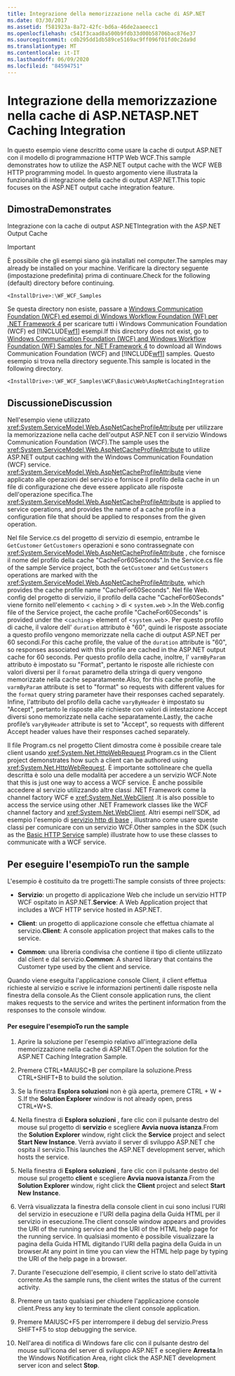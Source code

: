 ```yaml
---
title: Integrazione della memorizzazione nella cache di ASP.NET
ms.date: 03/30/2017
ms.assetid: f581923a-8a72-42fc-bd6a-46de2aaeecc1
ms.openlocfilehash: c541f3caad8a500b9fdb33d00b58706bac876e37
ms.sourcegitcommit: cdb295dd1db589ce5169ac9ff096f01fd0c2da9d
ms.translationtype: MT
ms.contentlocale: it-IT
ms.lasthandoff: 06/09/2020
ms.locfileid: "84594751"
---
```

# <a name="aspnet-caching-integration"></a><span data-ttu-id="44326-102">Integrazione della memorizzazione nella cache di ASP.NET</span><span class="sxs-lookup"><span data-stu-id="44326-102">ASP.NET Caching Integration</span></span>

<span data-ttu-id="44326-103">In questo esempio viene descritto come usare la cache di output ASP.NET con il modello di programmazione HTTP Web WCF.</span><span class="sxs-lookup"><span data-stu-id="44326-103">This sample demonstrates how to utilize the ASP.NET output cache with the WCF WEB HTTP programming model.</span></span> <span data-ttu-id="44326-104">In questo argomento viene illustrata la funzionalità di integrazione della cache di output ASP.NET.</span><span class="sxs-lookup"><span data-stu-id="44326-104">This topic focuses on the ASP.NET output cache integration feature.</span></span>

## <a name="demonstrates"></a><span data-ttu-id="44326-105">Dimostra</span><span class="sxs-lookup"><span data-stu-id="44326-105">Demonstrates</span></span>

<span data-ttu-id="44326-106">Integrazione con la cache di output ASP.NET</span><span class="sxs-lookup"><span data-stu-id="44326-106">Integration with the ASP.NET Output Cache</span></span>

> [!IMPORTANT]
> <span data-ttu-id="44326-107">È possibile che gli esempi siano già installati nel computer.</span><span class="sxs-lookup"><span data-stu-id="44326-107">The samples may already be installed on your machine.</span></span> <span data-ttu-id="44326-108">Verificare la directory seguente (impostazione predefinita) prima di continuare.</span><span class="sxs-lookup"><span data-stu-id="44326-108">Check for the following (default) directory before continuing.</span></span>
>
> `<InstallDrive>:\WF_WCF_Samples`
>
> <span data-ttu-id="44326-109">Se questa directory non esiste, passare a [Windows Communication Foundation (WCF) ed esempi di Windows Workflow Foundation (WF) per .NET Framework 4](https://www.microsoft.com/download/details.aspx?id=21459) per scaricare tutti i Windows Communication Foundation (WCF) ed [!INCLUDE[wf1](../../../../includes/wf1-md.md)] esempi.</span><span class="sxs-lookup"><span data-stu-id="44326-109">If this directory does not exist, go to [Windows Communication Foundation (WCF) and Windows Workflow Foundation (WF) Samples for .NET Framework 4](https://www.microsoft.com/download/details.aspx?id=21459) to download all Windows Communication Foundation (WCF) and [!INCLUDE[wf1](../../../../includes/wf1-md.md)] samples.</span></span> <span data-ttu-id="44326-110">Questo esempio si trova nella directory seguente.</span><span class="sxs-lookup"><span data-stu-id="44326-110">This sample is located in the following directory.</span></span>
>
> `<InstallDrive>:\WF_WCF_Samples\WCF\Basic\Web\AspNetCachingIntegration`

## <a name="discussion"></a><span data-ttu-id="44326-111">Discussione</span><span class="sxs-lookup"><span data-stu-id="44326-111">Discussion</span></span>

<span data-ttu-id="44326-112">Nell'esempio viene utilizzato <xref:System.ServiceModel.Web.AspNetCacheProfileAttribute> per utilizzare la memorizzazione nella cache dell'output ASP.NET con il servizio Windows Communication Foundation (WCF).</span><span class="sxs-lookup"><span data-stu-id="44326-112">The sample uses the <xref:System.ServiceModel.Web.AspNetCacheProfileAttribute> to utilize ASP.NET output caching with the Windows Communication Foundation (WCF) service.</span></span> <span data-ttu-id="44326-113"><xref:System.ServiceModel.Web.AspNetCacheProfileAttribute> viene applicato alle operazioni del servizio e fornisce il profilo della cache in un file di configurazione che deve essere applicato alle risposte dell'operazione specifica.</span><span class="sxs-lookup"><span data-stu-id="44326-113">The <xref:System.ServiceModel.Web.AspNetCacheProfileAttribute> is applied to service operations, and provides the name of a cache profile in a configuration file that should be applied to responses from the given operation.</span></span>

<span data-ttu-id="44326-114">Nel file Service.cs del progetto di servizio di esempio, entrambe le `GetCustomer` `GetCustomers` operazioni e sono contrassegnate con <xref:System.ServiceModel.Web.AspNetCacheProfileAttribute> , che fornisce il nome del profilo della cache "CacheFor60Seconds".</span><span class="sxs-lookup"><span data-stu-id="44326-114">In the Service.cs file of the sample Service project, both the `GetCustomer` and `GetCustomers` operations are marked with the <xref:System.ServiceModel.Web.AspNetCacheProfileAttribute>, which provides the cache profile name "CacheFor60Seconds".</span></span> <span data-ttu-id="44326-115">Nel file Web. config del progetto di servizio, il profilo della cache "CacheFor60Seconds" viene fornito nell'elemento < `caching` > di < `system.web` >.</span><span class="sxs-lookup"><span data-stu-id="44326-115">In the Web.config file of the Service project, the cache profile "CacheFor60Seconds" is provided under the <`caching`> element of <`system.web`>.</span></span> <span data-ttu-id="44326-116">Per questo profilo di cache, il valore dell' `duration` attributo è "60", quindi le risposte associate a questo profilo vengono memorizzate nella cache di output ASP.NET per 60 secondi.</span><span class="sxs-lookup"><span data-stu-id="44326-116">For this cache profile, the value of the `duration` attribute is "60", so responses associated with this profile are cached in the ASP.NET output cache for 60 seconds.</span></span> <span data-ttu-id="44326-117">Per questo profilo della cache, inoltre, l' `varmByParam` attributo è impostato su "Format", pertanto le risposte alle richieste con valori diversi per il `format` parametro della stringa di query vengono memorizzate nella cache separatamente.</span><span class="sxs-lookup"><span data-stu-id="44326-117">Also, for this cache profile, the `varmByParam` attribute is set to "format" so requests with different values for the `format` query string parameter have their responses cached separately.</span></span> <span data-ttu-id="44326-118">Infine, l'attributo del profilo della cache `varyByHeader` è impostato su "Accept", pertanto le risposte alle richieste con valori di intestazione Accept diversi sono memorizzate nella cache separatamente.</span><span class="sxs-lookup"><span data-stu-id="44326-118">Lastly, the cache profile’s `varyByHeader` attribute is set to "Accept", so requests with different Accept header values have their responses cached separately.</span></span>

<span data-ttu-id="44326-119">Il file Program.cs nel progetto Client dimostra come è possibile creare tale client usando <xref:System.Net.HttpWebRequest>.</span><span class="sxs-lookup"><span data-stu-id="44326-119">Program.cs in the Client project demonstrates how such a client can be authored using <xref:System.Net.HttpWebRequest>.</span></span> <span data-ttu-id="44326-120">È importante sottolineare che quella descritta è solo una delle modalità per accedere a un servizio WCF.</span><span class="sxs-lookup"><span data-stu-id="44326-120">Note that this is just one way to access a WCF service.</span></span> <span data-ttu-id="44326-121">È anche possibile accedere al servizio utilizzando altre classi .NET Framework come la channel factory WCF e <xref:System.Net.WebClient> .</span><span class="sxs-lookup"><span data-stu-id="44326-121">It is also possible to access the service using other .NET Framework classes like the WCF channel factory and <xref:System.Net.WebClient>.</span></span> <span data-ttu-id="44326-122">Altri esempi nell'SDK, ad esempio l'esempio di [servizio http di base](basic-http-service.md) , illustrano come usare queste classi per comunicare con un servizio WCF.</span><span class="sxs-lookup"><span data-stu-id="44326-122">Other samples in the SDK (such as the [Basic HTTP Service](basic-http-service.md) sample) illustrate how to use these classes to communicate with a WCF service.</span></span>

## <a name="to-run-the-sample"></a><span data-ttu-id="44326-123">Per eseguire l'esempio</span><span class="sxs-lookup"><span data-stu-id="44326-123">To run the sample</span></span>

<span data-ttu-id="44326-124">L'esempio è costituito da tre progetti:</span><span class="sxs-lookup"><span data-stu-id="44326-124">The sample consists of three projects:</span></span>

- <span data-ttu-id="44326-125">**Servizio**: un progetto di applicazione Web che include un servizio HTTP WCF ospitato in ASP.NET.</span><span class="sxs-lookup"><span data-stu-id="44326-125">**Service**: A Web Application project that includes a WCF HTTP service hosted in ASP.NET.</span></span>

- <span data-ttu-id="44326-126">**Client**: un progetto di applicazione console che effettua chiamate al servizio.</span><span class="sxs-lookup"><span data-stu-id="44326-126">**Client**: A console application project that makes calls to the service.</span></span>

- <span data-ttu-id="44326-127">**Common**: una libreria condivisa che contiene il tipo di cliente utilizzato dal client e dal servizio.</span><span class="sxs-lookup"><span data-stu-id="44326-127">**Common**: A shared library that contains the Customer type used by the client and service.</span></span>

<span data-ttu-id="44326-128">Quando viene eseguita l'applicazione console Client, il client effettua richieste al servizio e scrive le informazioni pertinenti dalle risposte nella finestra della console.</span><span class="sxs-lookup"><span data-stu-id="44326-128">As the Client console application runs, the client makes requests to the service and writes the pertinent information from the responses to the console window.</span></span>

#### <a name="to-run-the-sample"></a><span data-ttu-id="44326-129">Per eseguire l'esempio</span><span class="sxs-lookup"><span data-stu-id="44326-129">To run the sample</span></span>

1. <span data-ttu-id="44326-130">Aprire la soluzione per l'esempio relativo all'integrazione della memorizzazione nella cache di ASP.NET.</span><span class="sxs-lookup"><span data-stu-id="44326-130">Open the solution for the ASP.NET Caching Integration Sample.</span></span>

2. <span data-ttu-id="44326-131">Premere CTRL+MAIUSC+B per compilare la soluzione.</span><span class="sxs-lookup"><span data-stu-id="44326-131">Press CTRL+SHIFT+B to build the solution.</span></span>

3. <span data-ttu-id="44326-132">Se la finestra **Esplora soluzioni** non è già aperta, premere CTRL + W + S.</span><span class="sxs-lookup"><span data-stu-id="44326-132">If the **Solution Explorer** window is not already open, press CTRL+W+S.</span></span>

4. <span data-ttu-id="44326-133">Nella finestra di **Esplora soluzioni** , fare clic con il pulsante destro del mouse sul progetto di **servizio** e scegliere **Avvia nuova istanza**.</span><span class="sxs-lookup"><span data-stu-id="44326-133">From the **Solution Explorer** window, right click the **Service** project and select **Start New Instance**.</span></span> <span data-ttu-id="44326-134">Verrà avviato il server di sviluppo ASP.NET che ospita il servizio.</span><span class="sxs-lookup"><span data-stu-id="44326-134">This launches the ASP.NET development server, which hosts the service.</span></span>

5. <span data-ttu-id="44326-135">Nella finestra di **Esplora soluzioni** , fare clic con il pulsante destro del mouse sul progetto **client** e scegliere **Avvia nuova istanza**.</span><span class="sxs-lookup"><span data-stu-id="44326-135">From the **Solution Explorer** window, right click the **Client** project and select **Start New Instance**.</span></span>

6. <span data-ttu-id="44326-136">Verrà visualizzata la finestra della console client in cui sono inclusi l'URI del servizio in esecuzione e l'URI della pagina della Guida HTML per il servizio in esecuzione.</span><span class="sxs-lookup"><span data-stu-id="44326-136">The client console window appears and provides the URI of the running service and the URI of the HTML help page for the running service.</span></span> <span data-ttu-id="44326-137">In qualsiasi momento è possibile visualizzare la pagina della Guida HTML digitando l'URI della pagina della Guida in un browser.</span><span class="sxs-lookup"><span data-stu-id="44326-137">At any point in time you can view the HTML help page by typing the URI of the help page in a browser.</span></span>

7. <span data-ttu-id="44326-138">Durante l'esecuzione dell'esempio, il client scrive lo stato dell'attività corrente.</span><span class="sxs-lookup"><span data-stu-id="44326-138">As the sample runs, the client writes the status of the current activity.</span></span>

8. <span data-ttu-id="44326-139">Premere un tasto qualsiasi per chiudere l'applicazione console client.</span><span class="sxs-lookup"><span data-stu-id="44326-139">Press any key to terminate the client console application.</span></span>

9. <span data-ttu-id="44326-140">Premere MAIUSC+F5 per interrompere il debug del servizio.</span><span class="sxs-lookup"><span data-stu-id="44326-140">Press SHIFT+F5 to stop debugging the service.</span></span>

10. <span data-ttu-id="44326-141">Nell'area di notifica di Windows fare clic con il pulsante destro del mouse sull'icona del server di sviluppo ASP.NET e scegliere **Arresta**.</span><span class="sxs-lookup"><span data-stu-id="44326-141">In the Windows Notification Area, right click the ASP.NET development server icon and select **Stop**.</span></span>
